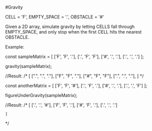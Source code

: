 #Gravity

CELL = 'F', EMPTY_SPACE = '.', OBSTACLE = '#'

Given a 2D array, simulate gravity by letting CELLS fall through EMPTY_SPACE, and only stop when the first CELL hits the nearest OBSTACLE.

Example:

const sampleMatrix = [
  ['F', 'F', '.'],
  ['.', 'F', 'F'],
  ['#', '.', '.'],
  ['.', '.', '.']
];

gravity(sampleMatrix);

//Result:
/*
  [
    [".", ".", "."],
    ["F", "F", "."],
    ["#", "F", "F"],
    [".", ".", "."],
  ]
*/


const anotherMatrix = [
  ['F', 'F', '#'],
  ['.', 'F', '.'],
  ['#', '.', '.'],
  ['.', '.', 'F']
];

figureUnderGravity(sampleMatrix);

//Result:
/*
	[
		['.', '.', '#'],
		['F', 'F', '.'],
		['#', 'F', '.'],
		['.', '.', '.']

	]
*/